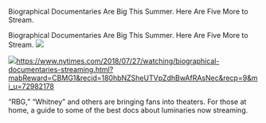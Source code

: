 Biographical Documentaries Are Big This Summer. Here Are Five More to Stream.

Biographical Documentaries Are Big This Summer. Here Are Five More to Stream.
![](../_resources/5b399f71b429ed84ce788df2f3ed6c54.png)

![](../_resources/84841cba297884e62fa52f447272c290.png)https://www.nytimes.com/2018/07/27/watching/biographical-documentaries-streaming.html?mabReward=CBMG1&recid=180hbNZSheUTVpZdhBwAfRAsNec&recp=9&mi_u=72982178

“RBG,” “Whitney” and others are bringing fans into theaters. For those at home, a guide to some of the best docs about luminaries now streaming.